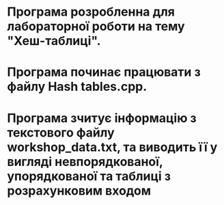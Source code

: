 # Програма розробленна для лабораторної роботи на тему "Хеш-таблиці".
# Програма починає працювати з файлу Hash tables.cpp.
# Програма зчитує інформацію з текстового файлу workshop_data.txt, та виводить її у вигляді невпорядкованої, упорядкованої та таблиці з розрахунковим входом
